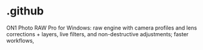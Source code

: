 # .github
ON1 Photo RAW Pro for Windows: raw engine with camera profiles and lens corrections + layers, live filters, and non-destructive adjustments; faster workflows, 
